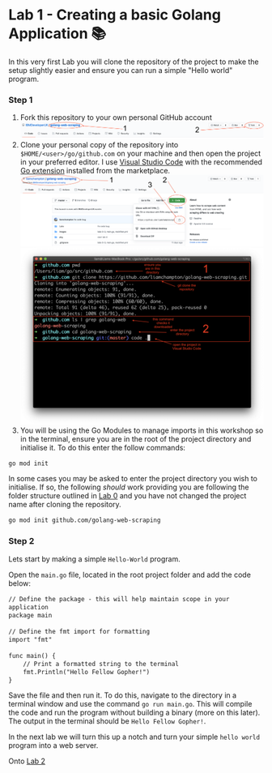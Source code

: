 # Lab 1 - Creating a basic Golang Application :books:

In this very first Lab you will clone the repository of the project to make the setup slightly easier and ensure you can run a simple "Hello world" program.

### Step 1

1. Fork this repository to your own personal GitHub account
![fork repository](./../images/ForkRepo.png)
2. Clone your personal copy of the repository into `$HOME/<user>/go/github.com` on your machine and then open the project in your preferred editor. I use [Visual Studio Code](https://code.visualstudio.com/) with the recommended [Go extension](https://code.visualstudio.com/docs/languages/go) installed from the marketplace.
![clone repository](./../images/CloneRepository.png)
![git clone](../images/GitClone.png)
3. You will be using the Go Modules to manage imports in this workshop so in the terminal, ensure you are in the root of the project directory and initialise it. To do this enter the follow commands:

```bash
go mod init
```

In some cases you may be asked to enter the project directory you wish to initialise. If so, the following _should_ work providing you are following the folder structure outlined in [Lab 0](./lab-0.md) and you have not changed the project name after cloning the repository.

```bash
go mod init github.com/golang-web-scraping
```

### Step 2

Lets start by making a simple `Hello-World` program.

Open the `main.go` file, located in the root project folder and add the code below:

```golang
// Define the package - this will help maintain scope in your application
package main

// Define the fmt import for formatting
import "fmt"

func main() {
    // Print a formatted string to the terminal
    fmt.Println("Hello Fellow Gopher!")
}
```

Save the file and then run it. To do this, navigate to the directory in a terminal window and use the command `go run main.go`. This will compile the code and run the program without building a binary (more on this later). The output in the terminal should be `Hello Fellow Gopher!`.

In the next lab we will turn this up a notch and turn your simple `hello world` program into a web server.

Onto [Lab 2](./lab-2.md)
